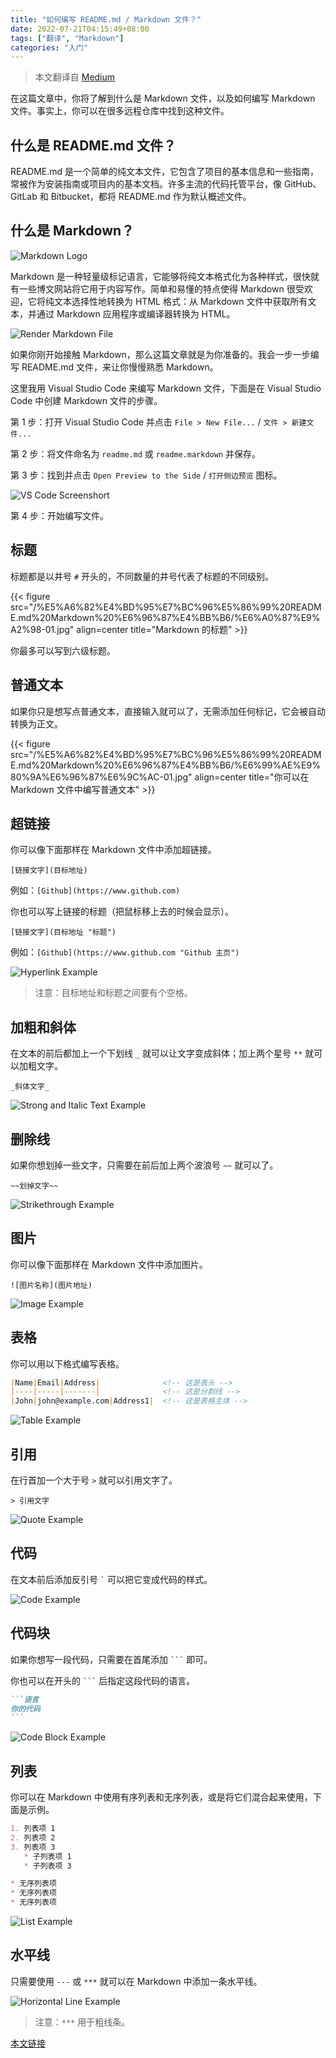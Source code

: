 ```yaml
---
title: "如何编写 README.md / Markdown 文件？"
date: 2022-07-21T04:15:49+08:00
tags: ["翻译", "Markdown"]
categories: "入门"
---
```


> 本文翻译自 [Medium](https://medium.com/@saumya.ranjan/how-to-write-a-readme-md-file-markdown-file-20cb7cbcd6f)

在这篇文章中，你将了解到什么是 Markdown 文件，以及如何编写 Markdown 文件。事实上，你可以在很多远程仓库中找到这种文件。

## 什么是 README.md 文件？

README.md 是一个简单的纯文本文件，它包含了项目的基本信息和一些指南，常被作为安装指南或项目内的基本文档。许多主流的代码托管平台，像 GitHub、GitLab 和 Bitbucket，都将 README.md 作为默认概述文件。

## 什么是 Markdown？

![Markdown Logo](/%E5%A6%82%E4%BD%95%E7%BC%96%E5%86%99%20README.md%20Markdown%20%E6%96%87%E4%BB%B6/%E4%BB%80%E4%B9%88%E6%98%AF%20Markdown-01.png#center)

Markdown 是一种轻量级标记语言，它能够将纯文本格式化为各种样式，很快就有一些博文网站将它用于内容写作。简单和易懂的特点使得 Markdown 很受欢迎，它将纯文本选择性地转换为 HTML 格式：从 Markdown 文件中获取所有文本，并通过 Markdown 应用程序或编译器转换为 HTML。

![Render Markdown File](/%E5%A6%82%E4%BD%95%E7%BC%96%E5%86%99%20README.md%20Markdown%20%E6%96%87%E4%BB%B6/%E4%BB%80%E4%B9%88%E6%98%AF%20Markdown-02.png#center)

如果你刚开始接触 Markdown，那么这篇文章就是为你准备的。我会一步一步编写 README.md 文件，来让你慢慢熟悉 Markdown。

这里我用 Visual Studio Code 来编写 Markdown 文件，下面是在 Visual Studio Code 中创建 Markdown 文件的步骤。

第 1 步：打开 Visual Studio Code 并点击 ` File > New File... ` / ` 文件 > 新建文件... `

第 2 步：将文件命名为 ` readme.md ` 或 ` readme.markdown ` 并保存。

第 3 步：找到并点击 ` Open Preview to the Side ` / ` 打开侧边预览 ` 图标。

![VS Code Screenshort](/%E5%A6%82%E4%BD%95%E7%BC%96%E5%86%99%20README.md%20Markdown%20%E6%96%87%E4%BB%B6/%E4%BB%80%E4%B9%88%E6%98%AF%20Markdown-03.png#center)

第 4 步：开始编写文件。

## 标题

标题都是以井号 ` # ` 开头的，不同数量的井号代表了标题的不同级别。

{{< figure src="/%E5%A6%82%E4%BD%95%E7%BC%96%E5%86%99%20README.md%20Markdown%20%E6%96%87%E4%BB%B6/%E6%A0%87%E9%A2%98-01.jpg" align=center title="Markdown 的标题" >}}

你最多可以写到六级标题。

## 普通文本

如果你只是想写点普通文本，直接输入就可以了，无需添加任何标记，它会被自动转换为正文。

{{< figure src="/%E5%A6%82%E4%BD%95%E7%BC%96%E5%86%99%20README.md%20Markdown%20%E6%96%87%E4%BB%B6/%E6%99%AE%E9%80%9A%E6%96%87%E6%9C%AC-01.jpg" align=center title="你可以在 Markdown 文件中编写普通文本" >}}

## 超链接

你可以像下面那样在 Markdown 文件中添加超链接。

` [链接文字](目标地址) `

例如：` [Github](https://www.github.com) `

你也可以写上链接的标题（把鼠标移上去的时候会显示）。

` [链接文字](目标地址 "标题") `

例如：` [Github](https://www.github.com "Github 主页") `

![Hyperlink Example](/%E5%A6%82%E4%BD%95%E7%BC%96%E5%86%99%20README.md%20Markdown%20%E6%96%87%E4%BB%B6/%E8%B6%85%E9%93%BE%E6%8E%A5-01.jpg#center)

> 注意：目标地址和标题之间要有个空格。

## 加粗和斜体

在文本的前后都加上一个下划线 ` _ ` 就可以让文字变成斜体；加上两个星号 ` ** ` 就可以加粗文字。

` _斜体文字_ `

![Strong and Italic Text Example](/%E5%A6%82%E4%BD%95%E7%BC%96%E5%86%99%20README.md%20Markdown%20%E6%96%87%E4%BB%B6/%E5%8A%A0%E7%B2%97%E5%92%8C%E6%96%9C%E4%BD%93-01.jpg#center)

## 删除线

如果你想划掉一些文字，只需要在前后加上两个波浪号 ` ~~ ` 就可以了。

` ~~划掉文字~~ `

![Strikethrough Example](/%E5%A6%82%E4%BD%95%E7%BC%96%E5%86%99%20README.md%20Markdown%20%E6%96%87%E4%BB%B6/%E5%88%A0%E9%99%A4%E7%BA%BF-01.jpg#center)

## 图片

你可以像下面那样在 Markdown 文件中添加图片。

` ![图片名称](图片地址) `

![Image Example](/%E5%A6%82%E4%BD%95%E7%BC%96%E5%86%99%20README.md%20Markdown%20%E6%96%87%E4%BB%B6/%E5%9B%BE%E7%89%87-01.jpg#center)

## 表格

你可以用以下格式编写表格。

```Markdown
|Name|Email|Address|              <!-- 这是表头 -->
|----|-----|-------|              <!-- 这是分割线 -->
|John|john@example.com|Address1|  <!-- 这是表格主体 -->
```

![Table Example](/%E5%A6%82%E4%BD%95%E7%BC%96%E5%86%99%20README.md%20Markdown%20%E6%96%87%E4%BB%B6/%E8%A1%A8%E6%A0%BC-01.jpg#center)

## 引用

在行首加一个大于号 ` > ` 就可以引用文字了。

` > 引用文字 `

![Quote Example](/%E5%A6%82%E4%BD%95%E7%BC%96%E5%86%99%20README.md%20Markdown%20%E6%96%87%E4%BB%B6/%E5%BC%95%E7%94%A8-01.jpg#center)

## 代码

在文本前后添加反引号 `` ` `` 可以把它变成代码的样式。

![Code Example](/%E5%A6%82%E4%BD%95%E7%BC%96%E5%86%99%20README.md%20Markdown%20%E6%96%87%E4%BB%B6/%E4%BB%A3%E7%A0%81-01.jpg#center)

## 代码块

如果你想写一段代码，只需要在首尾添加 `` ``` `` 即可。

你也可以在开头的 `` ``` `` 后指定这段代码的语言。

````Markdown
```语言
你的代码
```
````

![Code Block Example](/%E5%A6%82%E4%BD%95%E7%BC%96%E5%86%99%20README.md%20Markdown%20%E6%96%87%E4%BB%B6/%E4%BB%A3%E7%A0%81%E5%9D%97-01.jpg#center)

## 列表

你可以在 Markdown 中使用有序列表和无序列表，或是将它们混合起来使用，下面是示例。

```Markdown
1. 列表项 1
2. 列表项 2
3. 列表项 3
   * 子列表项 1
   * 子列表项 3

* 无序列表项
* 无序列表项
* 无序列表项
```

![List Example](/%E5%A6%82%E4%BD%95%E7%BC%96%E5%86%99%20README.md%20Markdown%20%E6%96%87%E4%BB%B6/%E5%88%97%E8%A1%A8-01.jpg#center)

## 水平线

只需要使用 `---` 或 `***` 就可以在 Markdown 中添加一条水平线。

![Horizontal Line Example](/%E5%A6%82%E4%BD%95%E7%BC%96%E5%86%99%20README.md%20Markdown%20%E6%96%87%E4%BB%B6/%E6%B0%B4%E5%B9%B3%E7%BA%BF-01.jpg#center)

> 注意：` *** ` 用于粗线条。

[本文链接](https://octosheep.github.io/posts/%E5%A6%82%E4%BD%95%E7%BC%96%E5%86%99-readme.md-markdown-%E6%96%87%E4%BB%B6/)

